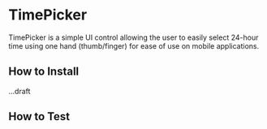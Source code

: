 # TimePicker

TimePicker is a simple UI control allowing the user to easily 
select 24-hour time using one hand (thumb/finger) for ease of 
use on mobile applications. 

## How to Install

...draft

## How to Test

